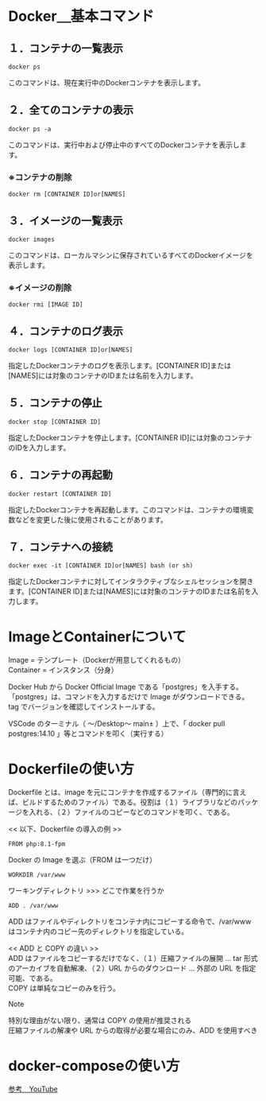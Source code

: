 # Docker＿基本コマンド

## １．コンテナの一覧表示
```
docker ps
```
このコマンドは、現在実行中のDockerコンテナを表示します。

## ２．全てのコンテナの表示
```
docker ps -a
```
このコマンドは、実行中および停止中のすべてのDockerコンテナを表示します。

### ※コンテナの削除
```
docker rm [CONTAINER ID]or[NAMES]
```
## ３．イメージの一覧表示
```
docker images
```
このコマンドは、ローカルマシンに保存されているすべてのDockerイメージを表示します。

### ※イメージの削除
```
docker rmi [IMAGE ID]
```
## ４．コンテナのログ表示
```
docker logs [CONTAINER ID]or[NAMES]
```
指定したDockerコンテナのログを表示します。[CONTAINER ID]または[NAMES]には対象のコンテナのIDまたは名前を入力します。

## ５．コンテナの停止
```
docker stop [CONTAINER ID]
```
指定したDockerコンテナを停止します。[CONTAINER ID]には対象のコンテナのIDを入力します。

## ６．コンテナの再起動
```
docker restart [CONTAINER ID]
```
指定したDockerコンテナを再起動します。このコマンドは、コンテナの環境変数などを変更した後に使用されることがあります。

## ７．コンテナへの接続
```
docker exec -it [CONTAINER ID]or[NAMES] bash (or sh)
```
指定したDockerコンテナに対してインタラクティブなシェルセッションを開きます。[CONTAINER ID]または[NAMES]には対象のコンテナのIDまたは名前を入力します。

# ImageとContainerについて
Image = テンプレート（Dockerが用意してくれるもの）  
Container = インスタンス（分身）

Docker Hub から Docker Official Image である「postgres」を入手する。  
「postgres」は、コマンドを入力するだけで Image がダウンロードできる。  
tag でバージョンを確認してインストールする。

VSCode のターミナル（ ～/Desktop～ main± ）上で、「 docker pull postgres:14.10 」等とコマンドを叩く（実行する）

# Dockerfileの使い方
Dockerfile とは、image を元にコンテナを作成するファイル（専門的に言えば、ビルドするためのファイル）である。役割は（１）ライブラリなどのパッケージを入れる、（２）ファイルのコピーなどのコマンドを叩く、である。  

<< 以下、Dockerfile の導入の例 >>
```
FROM php:8.1-fpm
```
Docker の Image を選ぶ（FROM は一つだけ）
```
WORKDIR /var/www
```
ワーキングディレクトリ >>> どこで作業を行うか
```
ADD . /var/www
```
ADD はファイルやディレクトリをコンテナ内にコピーする命令で、/var/www はコンテナ内のコピー先のディレクトリを指定している。

<< ADD と COPY の違い >>  
ADD はファイルをコピーするだけでなく、（１）圧縮ファイルの展開 ... tar 形式のアーカイブを自動解凍、（２）URL からのダウンロード ... 外部の URL を指定可能、である。  
COPY は単純なコピーのみを行う。  


> [!NOTE]
> 特別な理由がない限り、通常は COPY の使用が推奨される  
> 圧縮ファイルの解凍や URL からの取得が必要な場合にのみ、ADD を使用すべき


# docker-composeの使い方



[参考＿YouTube](https://www.youtube.com/watch?v=dbIdWVFWF5Q&list=PLQ0-GXIIQG6cSXEnv2ZoJ5LDxhAaoDv_e&index=11&ab_channel=%E3%83%97%E3%83%AD%E3%82%B0%E3%83%A9%E3%83%9F%E3%83%B3%E3%82%B0%E5%AD%A6%E7%BF%92%E3%82%B5%E3%83%9D%E3%83%BC%E3%82%BF%E3%83%BC%E3%82%82%E3%82%93%E3%81%97%E3%82%87%E3%83%BC%E3%80%90IT%E3%83%A9%E3%83%9C%E3%80%91)


